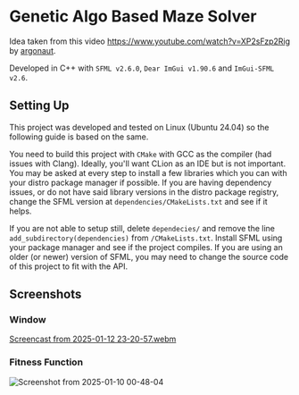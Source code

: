 # Genetic Algo Based Maze Solver

Idea taken from this video https://www.youtube.com/watch?v=XP2sFzp2Rig by [argonaut](https://www.youtube.com/@argonautcode).

Developed in C++ with `SFML v2.6.0`, `Dear ImGui v1.90.6` and `ImGui-SFML v2.6`.

## Setting Up
This project was developed and tested on Linux (Ubuntu 24.04) so the following guide is based on the same.

You need to build this project with `CMake` with GCC as the compiler (had issues with Clang).
Ideally, you'll want CLion as an IDE but is not important.
You may be asked at every step to install a few libraries which you can with your distro package manager if possible.
If you are having dependency issues, or do not have said library versions in the distro package registry, change the SFML version at `dependencies/CMakeLists.txt` and see if it helps.

If you are not able to setup still, delete `dependecies/` and remove the line `add_subdirectory(dependencies)` from `/CMakeLists.txt`. Install SFML using your package manager and see if the project compiles.
If you are using an older (or newer) version of SFML, you may need to change the source code of this project to fit with the API.

## Screenshots
### Window
[Screencast from 2025-01-12 23-20-57.webm](https://github.com/user-attachments/assets/4ed6eb33-7be4-4dd7-b8ca-51e1cfa84092)

### Fitness Function
![Screenshot from 2025-01-10 00-48-04](https://github.com/user-attachments/assets/6f732ffe-f17d-479f-8b2c-54262f17c103)
